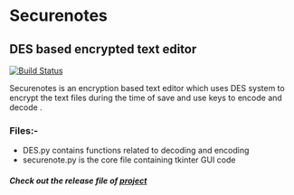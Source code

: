 # Securenotes
## DES based encrypted text editor


[![Build Status](https://travis-ci.org/joemccann/dillinger.svg?branch=master)](https://travis-ci.org/joemccann/dillinger)

Securenotes is an encryption based text editor which uses DES system to encrypt the text files during the time of save and use keys to encode and decode . 

### Files:-
* DES.py contains functions related to decoding and encoding
* securenote.py is the core file containing tkinter GUI code

####  *Check out the release file of ***[project](https://github.com/DhruvikDonga/Securenotes/releases/tag/1.0 "Release file v1.0")****